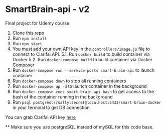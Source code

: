# SmartBrain-api - v2
Final project for Udemy course

1. Clone this repo
2. Run `npm install`
3. Run `npm start`
4. You must add your own API key in the `controllers/image.js` file to connect to Clarifai API.
5.1. Run `docker build` to build container via Docker
5.2. Run `docker-compose build` to build container via Docker Composer
6. Run `docker-compose run --service-ports smart-brain-api` to launch container
7. Run `docker-compose down` to stop all running containers
7. Run `docker-compose up -d` to launch container in the background
8. Run `docker-compose exec smart-brain-api bash` to get access to the bash of the container running in the background
9. Run `psql postgres://sally:secret@localhost:5433/smart-brain-docker` in your terminal to get DB connection

You can grab Clarifai API key [here](https://www.clarifai.com/)

** Make sure you use postgreSQL instead of mySQL for this code base.
